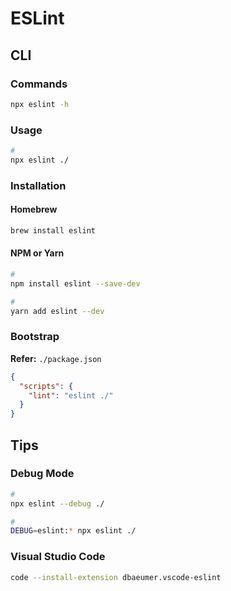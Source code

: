# ESLint

<!--
"lint": "set TIMING=1 && yarn lint:web && yarn lint:wcl && yarn lint:db && yarn lint:api",
"lint:api": "eslint src/api --cache -c .eslintrc.api.js",
"lint:db": "eslint src/db --cache -c .eslintrc.db.js",
"lint:wcl": "eslint src/wcl --cache -c .eslintrc.wcl.js",
"lint:web": "eslint src/web --cache -c .eslintrc.web.js && eslint src/pages --cache -c .eslintrc.web.js",
-->

<!--
{
  "eslint.validate": [
    "html",
    "vue",
    "javascript"
  ]
}
-->

## CLI

### Commands

```sh
npx eslint -h
```

### Usage

```sh
#
npx eslint ./
```

### Installation

#### Homebrew

```sh
brew install eslint
```

#### NPM or Yarn

```sh
#
npm install eslint --save-dev

#
yarn add eslint --dev
```

### Bootstrap

**Refer:** `./package.json`

```json
{
  "scripts": {
    "lint": "eslint ./"
  }
}
```

<!-- **Refer:** `./.eslintrc.json`

```json
{
  // ...
  "rules": {
    "comma-dangle": ["warn", "always-multiline"],
    "semi": ["warn", "never"]
  }
}
``` -->

## Tips

### Debug Mode

```sh
#
npx eslint --debug ./

#
DEBUG=eslint:* npx eslint ./
```

### Visual Studio Code

```sh
code --install-extension dbaeumer.vscode-eslint
```
